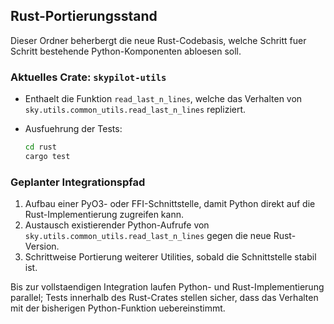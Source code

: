 ## Rust-Portierungsstand

Dieser Ordner beherbergt die neue Rust-Codebasis, welche Schritt fuer Schritt
bestehende Python-Komponenten abloesen soll.

### Aktuelles Crate: `skypilot-utils`

- Enthaelt die Funktion `read_last_n_lines`, welche das Verhalten von
  `sky.utils.common_utils.read_last_n_lines` repliziert.
- Ausfuehrung der Tests:

  ```sh
  cd rust
  cargo test
  ```

### Geplanter Integrationspfad

1. Aufbau einer PyO3- oder FFI-Schnittstelle, damit Python direkt auf die
   Rust-Implementierung zugreifen kann.
2. Austausch existierender Python-Aufrufe von
   `sky.utils.common_utils.read_last_n_lines` gegen die neue Rust-Version.
3. Schrittweise Portierung weiterer Utilities, sobald die Schnittstelle
   stabil ist.

Bis zur vollstaendigen Integration laufen Python- und Rust-Implementierung
parallel; Tests innerhalb des Rust-Crates stellen sicher, dass das Verhalten
mit der bisherigen Python-Funktion uebereinstimmt.

